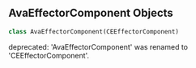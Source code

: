 ## AvaEffectorComponent Objects

```python
class AvaEffectorComponent(CEEffectorComponent)
```

deprecated: 'AvaEffectorComponent' was renamed to 'CEEffectorComponent'.

<a id="unreal.CEEffectorExtensionBase"></a>